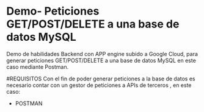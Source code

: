 # Demo- Peticiones GET/POST/DELETE a una base de datos MySQL
Demo de habilidades Backend con APP engine subido a Google Cloud, para generar peticiones GET/POST/DELETE a una base de datos MySQL en este caso mediante Postman.


#REQUISITOS
Con el fin de poder generar peticiones a la base de datos  es necesario contar con un gestor de peticiones a  APIs de terceros , en este caso:

- POSTMAN




